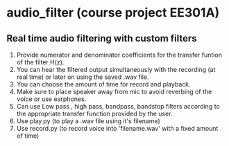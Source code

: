 # audio_filter (course project EE301A)

## Real time audio filtering with custom filters

1. Provide numerator and denominator coefficients for the transfer funtion of the filter H(z).
2. You can hear the filtered output simultaneously with the recording (at real time) or later on using the saved .wav file.
3. You can choose the amount of time for record and playback.
4. Make sure to place speaker away from mic to avoid reverbing of the voice or use earphones.
5. Can use Low pass , high pass, bandpass, bandstop filters according to the appropriate transfer function provided by the user.
6. Use play.py (to play a .wav file using it's filename)
7. Use record.py (to record voice into 'filename.wav' with a fixed amount of time)
